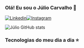### Olá! Eu sou o Júlio Carvalho 🫠

[![Linkedin](https://img.shields.io/badge/LinkedIn-0077B5?style=for-the-badge&logo=linkedin&logoColor=white)](https://www.linkedin.com/in/julio-carvalho-803019234/)[![Instagram](https://img.shields.io/badge/Instagram-E4405F?style=for-the-badge&logo=instagram&logoColor=white)](https://www.instagram.com/julio_ocarvalho/)

![Júlio GitHub stats](https://github-readme-stats.vercel.app/api?username=ajulioCarvalhoo&show_icons=true&theme=radical)

### Tecnologias do meu dia a dia ⭐


